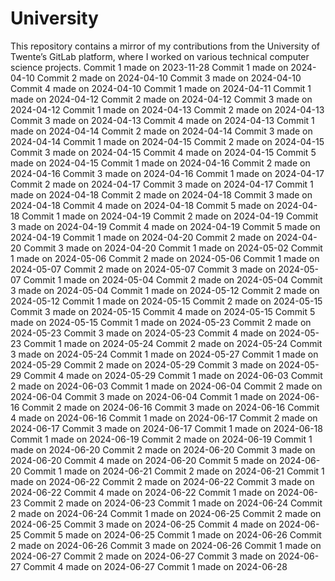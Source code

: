 # University
This repository contains a mirror of my contributions from the University of Twente’s GitLab platform, where I worked on various technical computer science projects.
Commit 1 made on 2023-11-28
Commit 1 made on 2024-04-10
Commit 2 made on 2024-04-10
Commit 3 made on 2024-04-10
Commit 4 made on 2024-04-10
Commit 1 made on 2024-04-11
Commit 1 made on 2024-04-12
Commit 2 made on 2024-04-12
Commit 3 made on 2024-04-12
Commit 1 made on 2024-04-13
Commit 2 made on 2024-04-13
Commit 3 made on 2024-04-13
Commit 4 made on 2024-04-13
Commit 1 made on 2024-04-14
Commit 2 made on 2024-04-14
Commit 3 made on 2024-04-14
Commit 1 made on 2024-04-15
Commit 2 made on 2024-04-15
Commit 3 made on 2024-04-15
Commit 4 made on 2024-04-15
Commit 5 made on 2024-04-15
Commit 1 made on 2024-04-16
Commit 2 made on 2024-04-16
Commit 3 made on 2024-04-16
Commit 1 made on 2024-04-17
Commit 2 made on 2024-04-17
Commit 3 made on 2024-04-17
Commit 1 made on 2024-04-18
Commit 2 made on 2024-04-18
Commit 3 made on 2024-04-18
Commit 4 made on 2024-04-18
Commit 5 made on 2024-04-18
Commit 1 made on 2024-04-19
Commit 2 made on 2024-04-19
Commit 3 made on 2024-04-19
Commit 4 made on 2024-04-19
Commit 5 made on 2024-04-19
Commit 1 made on 2024-04-20
Commit 2 made on 2024-04-20
Commit 3 made on 2024-04-20
Commit 1 made on 2024-05-02
Commit 1 made on 2024-05-06
Commit 2 made on 2024-05-06
Commit 1 made on 2024-05-07
Commit 2 made on 2024-05-07
Commit 3 made on 2024-05-07
Commit 1 made on 2024-05-04
Commit 2 made on 2024-05-04
Commit 3 made on 2024-05-04
Commit 1 made on 2024-05-12
Commit 2 made on 2024-05-12
Commit 1 made on 2024-05-15
Commit 2 made on 2024-05-15
Commit 3 made on 2024-05-15
Commit 4 made on 2024-05-15
Commit 5 made on 2024-05-15
Commit 1 made on 2024-05-23
Commit 2 made on 2024-05-23
Commit 3 made on 2024-05-23
Commit 4 made on 2024-05-23
Commit 1 made on 2024-05-24
Commit 2 made on 2024-05-24
Commit 3 made on 2024-05-24
Commit 1 made on 2024-05-27
Commit 1 made on 2024-05-29
Commit 2 made on 2024-05-29
Commit 3 made on 2024-05-29
Commit 4 made on 2024-05-29
Commit 1 made on 2024-06-03
Commit 2 made on 2024-06-03
Commit 1 made on 2024-06-04
Commit 2 made on 2024-06-04
Commit 3 made on 2024-06-04
Commit 1 made on 2024-06-16
Commit 2 made on 2024-06-16
Commit 3 made on 2024-06-16
Commit 4 made on 2024-06-16
Commit 1 made on 2024-06-17
Commit 2 made on 2024-06-17
Commit 3 made on 2024-06-17
Commit 1 made on 2024-06-18
Commit 1 made on 2024-06-19
Commit 2 made on 2024-06-19
Commit 1 made on 2024-06-20
Commit 2 made on 2024-06-20
Commit 3 made on 2024-06-20
Commit 4 made on 2024-06-20
Commit 5 made on 2024-06-20
Commit 1 made on 2024-06-21
Commit 2 made on 2024-06-21
Commit 1 made on 2024-06-22
Commit 2 made on 2024-06-22
Commit 3 made on 2024-06-22
Commit 4 made on 2024-06-22
Commit 1 made on 2024-06-23
Commit 2 made on 2024-06-23
Commit 1 made on 2024-06-24
Commit 2 made on 2024-06-24
Commit 1 made on 2024-06-25
Commit 2 made on 2024-06-25
Commit 3 made on 2024-06-25
Commit 4 made on 2024-06-25
Commit 5 made on 2024-06-25
Commit 1 made on 2024-06-26
Commit 2 made on 2024-06-26
Commit 3 made on 2024-06-26
Commit 1 made on 2024-06-27
Commit 2 made on 2024-06-27
Commit 3 made on 2024-06-27
Commit 4 made on 2024-06-27
Commit 1 made on 2024-06-28
